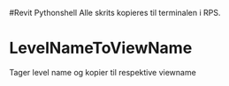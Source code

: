 #Revit Pythonshell
Alle skrits kopieres til terminalen i RPS.

<h1>LevelNameToViewName</h1>
<p>Tager level name og kopier til respektive viewname</p>
